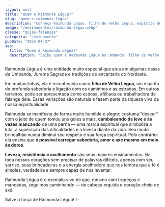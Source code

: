 ```yaml
---
layout: null
title: "Quem é Raimunda Légua?"
slug: "quem-e-raimunda-legua"
description: "Conheça Raimunda Légua, filha de Velho Légua, espírito de grande sabedoria, simplicidade e força na Umbanda."
image: "/ensinamentos/raimunda-legua.webp"
classe: "guias-falanges"
categoria: "ensinamento"
pubDate: "2025-04-27"
seo:
  title: "Quem é Raimunda Légua?"
  description: "Saiba quem é Raimunda Légua na Umbanda: filha de Velho Légua, com seu jeito alegre e humilde, ela traz grandes ensinamentos de resistência e amor."
---
```


Raimunda Légua é uma entidade muito especial que atua em algumas casas de Umbanda, Jurema Sagrada e tradições de encantaria do Nordeste. 

Em muitas linhas, ela é reconhecida como **filha de Velho Légua**, um espírito de profunda sabedoria e ligação com os caminhos e as estradas. Em outros terreiros, pode ser apresentada como esposa, afilhada ou trabalhadora da falange dele. Essas variações são naturais e fazem parte da riqueza viva da nossa espiritualidade.

Raimunda se manifesta de forma muito humilde e alegre: costuma "descer" com o jeito de quem tomou uns goles a mais, **cambaleando de leve e às vezes mancando** de uma perna — uma marca espiritual que simboliza a luta, a superação das dificuldades e a leveza diante da vida. Seu modo brincalhão nunca diminui seu respeito e sua força espiritual. Pelo contrário: ela ensina que **é possível carregar sabedoria, amor e axé mesmo em meio às dores**.

**Leveza, resistência e acolhimento** são seus maiores ensinamentos. Ela toca nossos corações sem precisar de palavras difíceis, apenas com seu sorriso, suas brincadeiras e a energia acolhedora que nos lembra que a fé é simples, verdadeira e sempre capaz de nos levantar.

Raimunda Légua é o exemplo vivo de que, mesmo com tropeços e mancadas, seguimos caminhando — de cabeça erguida e coração cheio de axé.

Salve a força de Raimunda Légua! ✨
